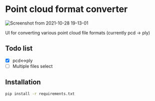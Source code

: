 # Point cloud format converter

![Screenshot from 2021-10-28 19-13-01](https://user-images.githubusercontent.com/34788458/139236388-bd103d95-4e69-4b46-ad59-79da0187934f.png)

UI for converting various point cloud file formats
(currently pcd -> ply)

## Todo list
- [x] pcd<->ply
- [ ] Multiple files select

## Installation

```bash
pip install -r requirements.txt
```
